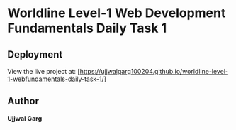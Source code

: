 # Worldline Level-1 Web Development Fundamentals Daily Task 1

## Deployment

View the live project at: [https://ujjwalgarg100204.github.io/worldline-level-1-webfundamentals-daily-task-1/]

## Author

**Ujjwal Garg**

